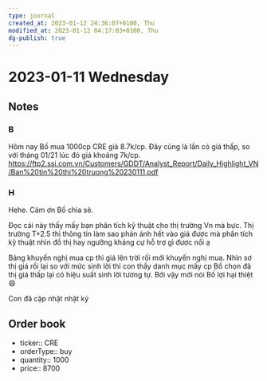 ```yaml
---
type: journal
created_at: 2023-01-12 24:36:07+0100, Thu
modified_at: 2023-01-12 04:17:03+0100, Thu
dg-publish: true
---
```

# 2023-01-11 Wednesday

## Notes

### B

Hôm nay Bố mua 1000cp CRE giá 8.7k/cp. Đây cũng là lần có giá thấp, so với tháng 01/21 lúc đó giá khoảng 7k/cp.
https://ftp2.ssi.com.vn/Customers/GDDT/Analyst_Report/Daily_Highlight_VN/Ban%20tin%20thi%20truong%20230111.pdf

### H

Hehe. Cảm ơn Bố chia sẻ. 

Đọc cái này thấy mấy bạn phân tích kỹ thuật cho thị trường Vn mà bực. Thị trường T+2.5 thì thông tin làm sao phản ánh hết vào giá được mà phân tích kỹ thuật nhìn đồ thị hay ngưỡng kháng cự hỗ trợ gì được nổi ạ 

Bảng khuyến nghị mua cp thì giá lên trời rồi mới khuyến nghị mua. Nhìn sơ thị giá rồi lại so với mức sinh lời thì con thấy danh mục mấy cp Bố chọn đã thị giá thấp lại có hiệu suất sinh lời tương tự. Bởi vậy mới nói Bố lợi hại thiệt 😄

Con đã cập nhật nhật ký

## Order book

- ticker:: CRE
- orderType:: buy
- quantity:: 1000
- price:: 8700
